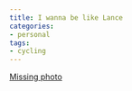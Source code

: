 ```yaml
---
title: I wanna be like Lance
categories:
- personal
tags:
- cycling
---
```


[Missing photo](http://news.yahoo.com/news?g=photos_highlight_fp&tmpl=sl&e=16)
